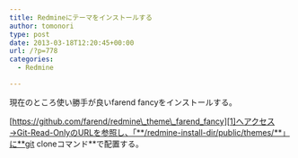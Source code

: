 ```yaml
---
title: Redmineにテーマをインストールする
author: tomonori
type: post
date: 2013-03-18T12:20:45+00:00
url: /?p=778
categories:
  - Redmine

---
```

現在のところ使い勝手が良いfarend fancyをインストールする。

[https://github.com/farend/redmine\_theme\_farend_fancy][1]へアクセス→Git-Read-OnlyのURLを参照し、「**/redmine-install-dir/public/themes/**」に**git cloneコマンド**で配置する。

 [1]: https://github.com/farend/redmine_theme_farend_fancy